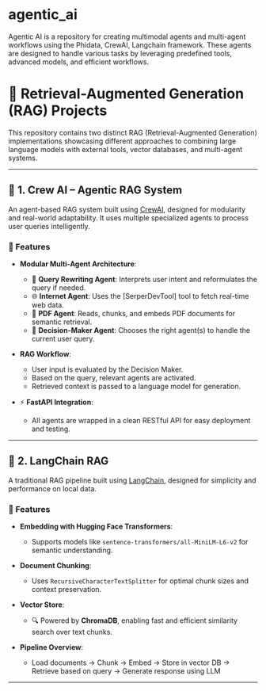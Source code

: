# agentic_ai
Agentic AI is a repository for creating multimodal agents and multi-agent workflows using the Phidata, CrewAI, Langchain framework. These agents are designed to handle various tasks by leveraging predefined tools, advanced models, and efficient workflows.


# 🧠 Retrieval-Augmented Generation (RAG) Projects

This repository contains two distinct RAG (Retrieval-Augmented Generation) implementations showcasing different approaches to combining large language models with external tools, vector databases, and multi-agent systems.

---

## 🚀 1. Crew AI – Agentic RAG System

An agent-based RAG system built using [CrewAI](https://docs.crewai.com/), designed for modularity and real-world adaptability. It uses multiple specialized agents to process user queries intelligently.

### 🔧 Features

- **Modular Multi-Agent Architecture**:
  - 📜 **Query Rewriting Agent**: Interprets user intent and reformulates the query if needed.
  - 🌐 **Internet Agent**: Uses the [SerperDevTool] tool to fetch real-time web data.
  - 📄 **PDF Agent**: Reads, chunks, and embeds PDF documents for semantic retrieval.
  - 🧠 **Decision-Maker Agent**: Chooses the right agent(s) to handle the current user query.

- **RAG Workflow**:
  - User input is evaluated by the Decision Maker.
  - Based on the query, relevant agents are activated.
  - Retrieved context is passed to a language model for generation.

- ⚡ **FastAPI Integration**:
  - All agents are wrapped in a clean RESTful API for easy deployment and testing.

---

## 🧪 2. LangChain RAG

A traditional RAG pipeline built using [LangChain](https://docs.langchain.com/), designed for simplicity and performance on local data.

### 🔧 Features

- **Embedding with Hugging Face Transformers**:
  - Supports models like `sentence-transformers/all-MiniLM-L6-v2` for semantic understanding.

- **Document Chunking**:
  - Uses `RecursiveCharacterTextSplitter` for optimal chunk sizes and context preservation.

- **Vector Store**:
  - 🔍 Powered by **ChromaDB**, enabling fast and efficient similarity search over text chunks.

- **Pipeline Overview**:
  - Load documents → Chunk → Embed → Store in vector DB → Retrieve based on query → Generate response using LLM

---
